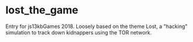 # lost_the_game
Entry for js13kbGames 2018. Loosely based on the theme Lost, a "hacking" simulation to track down kidnappers using the TOR network.
